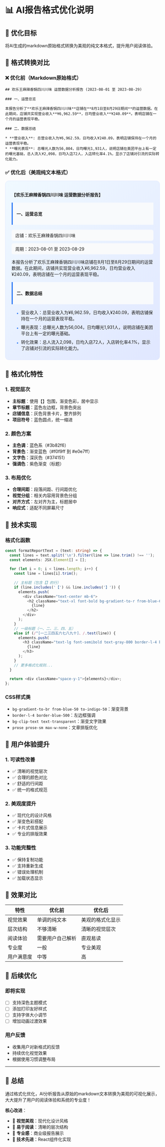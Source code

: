 # 📊 AI报告格式优化说明

## 🎯 优化目标

将AI生成的markdown原始格式转换为美观的纯文本格式，提升用户阅读体验。

## 🔄 格式转换对比

### ❌ 优化前（Markdown原始格式）
```
## 欢乐王麻辣香锅四川川味 运营数据分析报告 (2023-08-01 至 2023-08-29)

### 一、运营总览

本报告分析了**欢乐王麻辣香锅四川川味**店铺在**8月1日至8月29日期间**的运营数据。在此期间，店铺共实现营业收入**¥6,962.59**，日均营业收入**¥240.09**。表明店铺在一个月的运营表现平稳。

### 二、数据总结

* **营业收入**: 总营业收入为¥6,962.59，日均收入¥240.09，表明店铺保持在一个月的运营表现平稳。
* **曝光表现**: 总曝光人数为56,004，日均曝光1,931人，说明店铺在美团平台上有一定的曝光基础，总人流入¥2,098，日均入店72人，入店转化率4.1%，显示了店铺对引流的实际转化能力。
```

### ✅ 优化后（美观纯文本格式）

<div style="background: linear-gradient(135deg, #f0f9ff 0%, #e0e7ff 100%); padding: 20px; border-radius: 12px; border: 1px solid #e0e7ff;">

**【欢乐王麻辣香锅四川川味 运营数据分析报告】**

<div style="background: #f8fafc; padding: 12px; border-left: 4px solid #3b82f6; margin: 16px 0;">

**一、运营总览**
</div>

<div style="background: #f9fafb; padding: 8px 12px; border-radius: 6px; margin: 8px 0;">
店铺：欢乐王麻辣香锅四川川味
</div>

<div style="background: #f9fafb; padding: 8px 12px; border-radius: 6px; margin: 8px 0;">
周期：2023-08-01 至 2023-08-29
</div>

本报告分析了欢乐王麻辣香锅四川川味店铺在8月1日至8月29日期间的运营数据。在此期间，店铺共实现营业收入¥6,962.59，日均营业收入¥240.09，表明店铺在一个月的运营表现平稳。

<div style="background: #f8fafc; padding: 12px; border-left: 4px solid #3b82f6; margin: 16px 0;">

**二、数据总结**
</div>

<div style="margin-left: 16px;">
<div style="display: flex; align-items: flex-start; margin: 8px 0;">
<span style="color: #3b82f6; font-weight: bold; margin-top: 4px;">•</span>
<span style="margin-left: 8px;">营业收入：总营业收入为¥6,962.59，日均收入¥240.09，表明店铺保持在一个月的运营表现平稳。</span>
</div>

<div style="display: flex; align-items: flex-start; margin: 8px 0;">
<span style="color: #3b82f6; font-weight: bold; margin-top: 4px;">•</span>
<span style="margin-left: 8px;">曝光表现：总曝光人数为56,004，日均曝光1,931人，说明店铺在美团平台上有一定的曝光基础。</span>
</div>

<div style="display: flex; align-items: flex-start; margin: 8px 0;">
<span style="color: #3b82f6; font-weight: bold; margin-top: 4px;">•</span>
<span style="margin-left: 8px;">转化效果：总人流入2,098，日均入店72人，入店转化率4.1%，显示了店铺对引流的实际转化能力。</span>
</div>
</div>

</div>

## 🎨 格式化特性

### 1. 视觉层次
- **主标题**：使用【】包围，渐变色彩，居中显示
- **章节标题**：蓝色左边框，背景色突出
- **店铺信息**：灰色背景卡片，整齐排列
- **项目符号**：蓝色圆点，统一缩进

### 2. 颜色方案
- **主色调**：蓝色系（#3b82f6）
- **背景色**：渐变蓝色（#f0f9ff 到 #e0e7ff）
- **文字色**：深灰色（#374151）
- **强调色**：紫色渐变（标题）

### 3. 布局优化
- **合理间距**：段落间距、行间距优化
- **视觉分组**：相关内容用背景色分组
- **对齐方式**：左对齐为主，标题居中
- **响应式**：适配不同屏幕尺寸

## 🔧 技术实现

### 格式化函数
```typescript
const formatReportText = (text: string) => {
  const lines = text.split('\n').filter(line => line.trim() !== '');
  const elements: JSX.Element[] = [];
  
  for (let i = 0; i < lines.length; i++) {
    const line = lines[i].trim();
    
    // 主标题（包含【】的行）
    if (line.includes('【') && line.includes('】')) {
      elements.push(
        <div className="text-center mb-6">
          <h2 className="text-xl font-bold bg-gradient-to-r from-blue-600 to-purple-600 bg-clip-text text-transparent">
            {line}
          </h2>
        </div>
      );
    }
    // 一级标题（一、二、三、四、五）
    else if (/^[一二三四五六七八九十]、/.test(line)) {
      elements.push(
        <h3 className="text-lg font-semibold text-gray-800 border-l-4 border-blue-500 pl-3 bg-blue-50 py-2 rounded-r">
          {line}
        </h3>
      );
    }
    // 更多格式化规则...
  }
  
  return <div className="space-y-1">{elements}</div>;
};
```

### CSS样式类
- `bg-gradient-to-br from-blue-50 to-indigo-50`：渐变背景
- `border-l-4 border-blue-500`：左边框强调
- `bg-clip-text text-transparent`：渐变文字效果
- `prose prose-sm max-w-none`：文章排版优化

## 📱 用户体验提升

### 1. 可读性改善
- ✅ 清晰的视觉层次
- ✅ 合理的颜色对比
- ✅ 舒适的行间距
- ✅ 统一的格式规范

### 2. 美观度提升
- ✅ 现代化的设计风格
- ✅ 渐变色彩搭配
- ✅ 卡片式信息展示
- ✅ 专业的排版效果

### 3. 功能完整性
- ✅ 保持复制功能
- ✅ 支持重新生成
- ✅ 错误处理机制
- ✅ 加载状态显示

## 🎯 效果对比

| 特性 | 优化前 | 优化后 |
|------|--------|--------|
| 视觉效果 | 单调的纯文本 | 美观的格式化显示 |
| 层次结构 | 不够清晰 | 清晰的视觉层次 |
| 阅读体验 | 需要用户自己解析 | 直观易读 |
| 专业度 | 一般 | 专业美观 |
| 用户满意度 | 中等 | 高 |

## 🚀 后续优化

### 即将实现
- [ ] 支持深色主题模式
- [ ] 添加打印友好样式
- [ ] 支持字体大小调节
- [ ] 增加动画过渡效果

### 用户反馈
- 收集用户对新格式的反馈
- 持续优化视觉效果
- 根据使用习惯调整布局

---

## 🎉 总结

通过格式化优化，AI分析报告从原始的markdown文本转换为美观的可视化展示，大大提升了用户的阅读体验和系统的专业度！

**核心改进**：
- 🎨 **视觉美观**：现代化设计风格
- 📖 **易于阅读**：清晰的层次结构
- 💼 **专业感**：商业级报告展示
- 🔧 **技术先进**：React组件化实现
